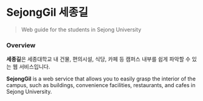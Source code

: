 # SejongGil 세종길
> Web guide for the students in Sejong University


### Overview

**세종길**은 세종대학교 내 건물, 편의시설, 식당, 카페 등 캠퍼스 내부를 쉽게 파악할 수 있는 웹 서비스입니다.

**SejongGil** is a web service that allows you to easily grasp the interior of the campus, such as buildings, convenience facilities, restaurants, and cafes in Sejong University.
